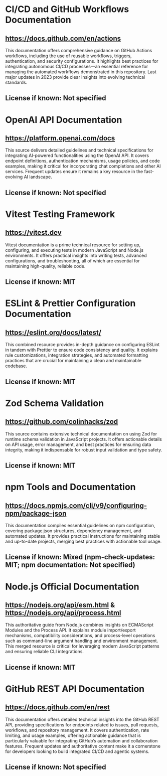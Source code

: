 # CI/CD and GitHub Workflows Documentation
## https://docs.github.com/en/actions
This documentation offers comprehensive guidance on GitHub Actions workflows, including the use of reusable workflows, triggers, authentication, and security configurations. It highlights best practices for integrating autonomous CI/CD processes—an essential reference for managing the automated workflows demonstrated in this repository. Last major updates in 2023 provide clear insights into evolving technical standards.
## License if known: Not specified

# OpenAI API Documentation
## https://platform.openai.com/docs
This source delivers detailed guidelines and technical specifications for integrating AI-powered functionalities using the OpenAI API. It covers endpoint definitions, authentication mechanisms, usage policies, and code examples, making it critical for incorporating chat completions and other AI services. Frequent updates ensure it remains a key resource in the fast-evolving AI landscape.
## License if known: Not specified

# Vitest Testing Framework
## https://vitest.dev
Vitest documentation is a prime technical resource for setting up, configuring, and executing tests in modern JavaScript and Node.js environments. It offers practical insights into writing tests, advanced configurations, and troubleshooting, all of which are essential for maintaining high-quality, reliable code.
## License if known: MIT

# ESLint & Prettier Configuration Documentation
## https://eslint.org/docs/latest/
This combined resource provides in-depth guidance on configuring ESLint in tandem with Prettier to ensure code consistency and quality. It explains rule customizations, integration strategies, and automated formatting practices that are crucial for maintaining a clean and maintainable codebase.
## License if known: MIT

# Zod Schema Validation
## https://github.com/colinhacks/zod
This source contains extensive technical documentation on using Zod for runtime schema validation in JavaScript projects. It offers actionable details on API usage, error management, and best practices for ensuring data integrity, making it indispensable for robust input validation and type safety.
## License if known: MIT

# npm Tools and Documentation
## https://docs.npmjs.com/cli/v9/configuring-npm/package-json
This documentation compiles essential guidelines on npm configuration, covering package.json structures, dependency management, and automated updates. It provides practical instructions for maintaining stable and up-to-date projects, merging best practices with actionable tool usage.
## License if known: Mixed (npm-check-updates: MIT; npm documentation: Not specified)

# Node.js Official Documentation
## https://nodejs.org/api/esm.html & https://nodejs.org/api/process.html
This authoritative guide from Node.js combines insights on ECMAScript Modules and the Process API. It explains module import/export mechanisms, compatibility considerations, and process-level operations such as command-line argument handling and environment management. This merged resource is critical for leveraging modern JavaScript patterns and ensuring reliable CLI integrations.
## License if known: MIT

# GitHub REST API Documentation
## https://docs.github.com/en/rest
This documentation offers detailed technical insights into the GitHub REST API, providing specifications for endpoints related to issues, pull requests, workflows, and repository management. It covers authentication, rate limiting, and usage examples, offering actionable guidance that is particularly valuable for integrating GitHub’s automation and collaboration features. Frequent updates and authoritative content make it a cornerstone for developers looking to build integrated CI/CD and agentic systems.
## License if known: Not specified
